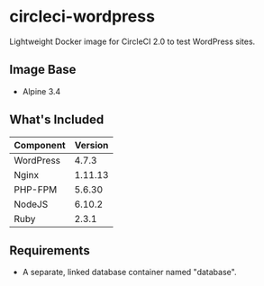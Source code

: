 # circleci-wordpress
Lightweight Docker image for CircleCI 2.0 to test WordPress sites.

## Image Base
* Alpine 3.4

## What's Included
|Component|Version|
|---------|-------|
|WordPress|4.7.3  |
|Nginx    |1.11.13|
|PHP-FPM  |5.6.30 |
|NodeJS   |6.10.2 |
|Ruby     |2.3.1  |

## Requirements
* A separate, linked database container named "database".
